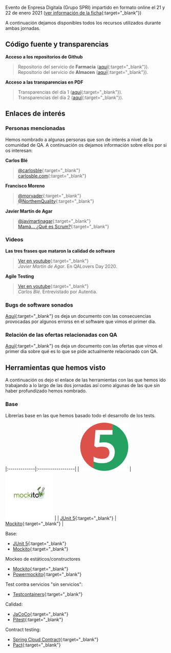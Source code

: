 Evento de Enpresa Digitala (Grupo SPRI) impartido en formato online el 21 y 22 de enero 2021 ([ver información de la ficha](/docs/fichaSpri.md){:target="_blank"})

A continuación dejamos disponibles todos los recursos utilizados durante ambas jornadas.

## Código fuente y transparencias

<i class="fab fa-github"></i>  **Acceso a los repositorios de Github**

> Repositorio del servicio de **Farmacia** ([aquí](){:target="_blank"}).  
> Repositorio del servicio de **Almacen** ([aquí](){:target="_blank"}).

<i class="fas fa-desktop"></i> **Acceso a las transparencias en PDF**

> Transparencias del día 1 ([aquí](){:target="_blank"}).  
> Transparencias del día 2 ([aquí](){:target="_blank"}).

## Enlaces de interés

### Personas mencionadas
Hemos nombrado a algunas personas que son de interés a nivel de la comunidad de QA. A continuación os dejamos información sobre ellos por si os interesan:

<i class="fas fa-user-alt"></i> **Carlos Blé**  
> <i class="fab fa-twitter"></i> [@carlosble](https://twitter.com/carlosble){:target="_blank"}   
<i class="fas fa-blog"></i> [carlosble.com](http://www.carlosble.com/?lang=es){:target="_blank"}



<i class="fas fa-user-alt"></i> **Francisco Moreno**  
><i class="fab fa-twitter"></i> [@morvader](https://twitter.com/morvader){:target="_blank"}   
<i class="fab fa-twitter"></i> [@NorthemQuality](https://twitter.com/NorthemQuality){:target="_blank"}



<i class="fas fa-user-alt"></i> **Javier Martín de Agar**  
><i class="fab fa-twitter"></i> [@javimartinagar](https://twitter.com/javimartinagar){:target="_blank"}   
<i class="fas fa-blog"></i> [Mamá... ¿Qué es Scrum?](https://mamaqueesscrum.com/){:target="_blank"}

### Videos

**Las tres frases que mataron la calidad de software**  
><i class="fab fa-youtube"></i> [Ver en youtube](https://www.youtube.com/watch?v=yPPCn09ys9M&t=3h47m55s){:target="_blank"}   
_Javier Martin de Agar_. En QALovers Day 2020.

**Agile Testing**
><i class="fab fa-youtube"></i> [Ver en youtube](https://www.youtube.com/watch?v=92fI3wlyriI){:target="_blank"}  
_Carlos Blé_. Entrevistado por Autentia.

### Bugs de software sonados

[Aquí](/docs/bugsHistoria.md){:target="_blank"} os deja un documento con las consecuencias provocadas por algunos errorss en el software que vimos el primer día.

### Relación de las ofertas relacionadas con QA

[Aquí](/docs/ofertas.md){:target="_blank"} os deja un documento con las ofertas que vimos el primer día sobre qué es lo que se pide actualmente relacionado con QA.


## Herramientas que hemos visto

A continuación os dejo el enlace de las herramientas con las que hemos ido trabajando a lo largo de las dos jornadas así como algunas de las que sin haber profundizado hemos nombrado.

### Base
Librerías base en las que hemos basado todo el desarrollo de los tests.

|:-------------|:------------------|
| <img src="assets/img/logoJunit5.png" width="150px" alt="Logo de JUnit 5">           | <img src="assets/img/logoMockito.png" width="150px" alt="Logo de Mockito">   |
| [JUnit 5](https://junit.org/junit5/docs/current/user-guide/){:target="_blank"} | [Mockito](https://site.mockito.org/){:target="_blank"}   |


Base:
- [JUnit 5](https://junit.org/junit5/docs/current/user-guide/){:target="_blank"}
- [Mockito](https://site.mockito.org/){:target="_blank"}

Mockeo de estáticos/constructores
- [Mockito](https://site.mockito.org/){:target="_blank"}
- [Powermockito](https://github.com/powermock/powermock/wiki/Mockito#using-powermock-with-mockito){:target="_blank"}

Test contra servicios "sin servicios":
- [Testcontainers](https://www.testcontainers.org/){:target="_blank"}
  
Calidad:
- [JaCoCo](https://www.jacoco.org/jacoco/index.html){:target="_blank"}
- [Pitest](https://pitest.org/){:target="_blank"}

Contract testing:
- [Spring Cloud Contract](https://spring.io/projects/spring-cloud-contract){:target="_blank"}
- [Pact](https://docs.pact.io/){:target="_blank"}
